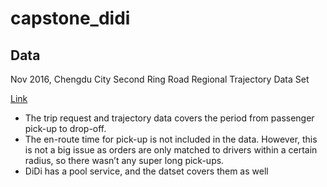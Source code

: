 # capstone_didi

## Data
Nov 2016, Chengdu City Second Ring Road Regional Trajectory Data Set

[Link](https://outreach.didichuxing.com/appEn-vue/personal?id=2)
* The trip request and trajectory data covers the period from passenger pick-up to drop-off.  
* The en-route time for pick-up is not included in the data.  However, this is not a big issue as orders are only matched to drivers within a certain radius, so there wasn’t any super long pick-ups.
* DiDi has a pool service, and the datset covers them as well

